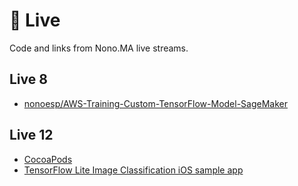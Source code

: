 # 🔴 Live

Code and links from Nono.MA live streams.

## Live 8

- [nonoesp/AWS-Training-Custom-TensorFlow-Model-SageMaker](https://github.com/nonoesp/AWS-Training-Custom-TensorFlow-Model-SageMaker)

## Live 12

- [CocoaPods](https://guides.cocoapods.org/using/getting-started.html)
- [TensorFlow Lite Image Classification iOS sample app](https://github.com/tensorflow/examples/tree/master/lite/examples/image_classification/ios)
